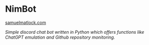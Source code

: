 # NimBot
[samuelmatlock.com](https://www.samuelmatlock.com)

*Simple discord chat bot written in Python which offers functions like ChatGPT emulation and Github repository monitoring.*
